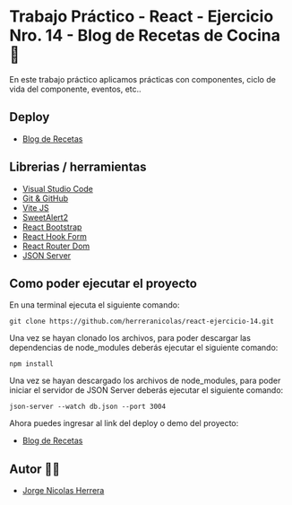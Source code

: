 # Trabajo Práctico - React - Ejercicio Nro. 14 - Blog de Recetas de Cocina 🚀

En este trabajo práctico aplicamos prácticas con componentes, ciclo de vida del componente, eventos, etc..

## Deploy

- [Blog de Recetas](https://react-ejercicio-14-nh.netlify.app/)

## Librerias / herramientas

- [Visual Studio Code](https://code.visualstudio.com/)
- [Git & GitHub](https://github.com/)
- [Vite JS](https://vitejs.dev/)
- [SweetAlert2](https://sweetalert2.github.io/)
- [React Bootstrap](https://react-bootstrap.netlify.app/)
- [React Hook Form](https://react-hook-form.com/)
- [React Router Dom](https://reactrouter.com/en/main)
- [JSON Server](https://www.npmjs.com/package/json-server)

## Como poder ejecutar el proyecto

En una terminal ejecuta el siguiente comando:

```
git clone https://github.com/herreranicolas/react-ejercicio-14.git
```

Una vez se hayan clonado los archivos, para poder descargar las dependencias de node_modules deberás ejecutar el siguiente comando:

```
npm install
```

Una vez se hayan descargado los archivos de node_modules, para poder iniciar el servidor de JSON Server deberás ejecutar el siguiente comando:

```
json-server --watch db.json --port 3004
```

Ahora puedes ingresar al link del deploy o demo del proyecto:

- [Blog de Recetas](https://react-ejercicio-14-nh.netlify.app/)

## Autor 👨‍💻

- [Jorge Nicolas Herrera](https://www.linkedin.com/in/nicolasherrera95/)

